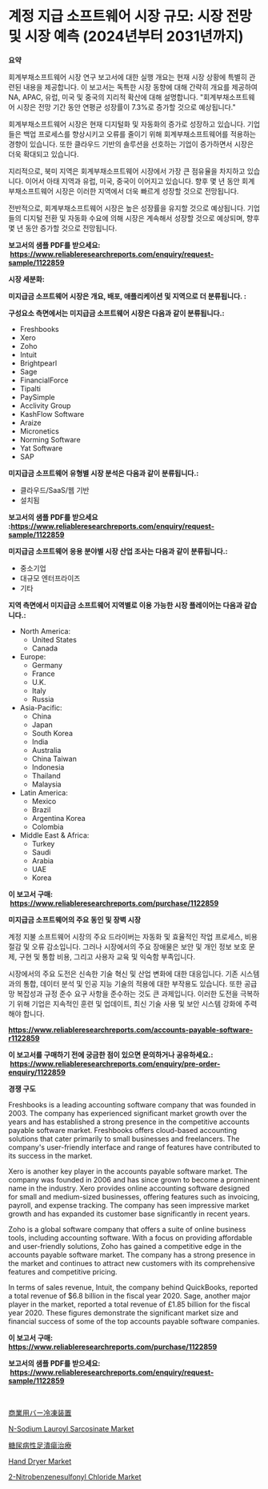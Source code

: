 <p><h1>계정 지급 소프트웨어 시장 규모: 시장 전망 및 시장 예측 (2024년부터 2031년까지)</h1></p><p><strong>요약</strong></p>
<p><p>회계부채소프트웨어 시장 연구 보고서에 대한 실행 개요는 현재 시장 상황에 특별히 관련된 내용을 제공합니다. 이 보고서는 독특한 시장 동향에 대해 간략히 개요를 제공하여 NA, APAC, 유럽, 미국 및 중국의 지리적 확산에 대해 설명합니다. "회계부채소프트웨어 시장은 전망 기간 동안 연평균 성장률이 7.3%로 증가할 것으로 예상됩니다."</p><p>회계부채소프트웨어 시장은 현재 디지털화 및 자동화의 증가로 성장하고 있습니다. 기업들은 백업 프로세스를 향상시키고 오류를 줄이기 위해 회계부채소프트웨어를 적용하는 경향이 있습니다. 또한 클라우드 기반의 솔루션을 선호하는 기업이 증가하면서 시장은 더욱 확대되고 있습니다.</p><p>지리적으로, 북미 지역은 회계부채소프트웨어 시장에서 가장 큰 점유율을 차지하고 있습니다. 이어서 아태 지역과 유럽, 미국, 중국이 이어지고 있습니다. 향후 몇 년 동안 회계부채소프트웨어 시장은 이러한 지역에서 더욱 빠르게 성장할 것으로 전망됩니다.</p><p>전반적으로, 회계부채소프트웨어 시장은 높은 성장률을 유지할 것으로 예상됩니다. 기업들의 디지털 전환 및 자동화 수요에 의해 시장은 계속해서 성장할 것으로 예상되며, 향후 몇 년 동안 증가할 것으로 전망됩니다.</p></p>
<p><strong>보고서의 샘플 PDF를 받으세요: &nbsp;<a href="https://www.reliableresearchreports.com/enquiry/request-sample/1122859">https://www.reliableresearchreports.com/enquiry/request-sample/1122859</a></strong></p>
<p><strong>시장 세분화:</strong></p>
<p><strong> 미지급금 소프트웨어 시장은 개요, 배포, 애플리케이션 및 지역으로 더 분류됩니다. :</strong></p>
<p><strong>구성요소 측면에서는 미지급금 소프트웨어 시장은 다음과 같이 분류됩니다.:</strong></p>
<p><ul><li>Freshbooks</li><li>Xero</li><li>Zoho</li><li>Intuit</li><li>Brightpearl</li><li>Sage</li><li>FinancialForce</li><li>Tipalti</li><li>PaySimple</li><li>Acclivity Group</li><li>KashFlow Software</li><li>Araize</li><li>Micronetics</li><li>Norming Software</li><li>Yat Software</li><li>SAP</li></ul></p>
<p><strong> 미지급금 소프트웨어 유형별 시장 분석은 다음과 같이 분류됩니다.:</strong></p>
<p><ul><li>클라우드/SaaS/웹 기반</li><li>설치됨</li></ul></p>
<p><strong>보고서의 샘플 PDF를 받으세요 :<a href="https://www.reliableresearchreports.com/enquiry/request-sample/1122859">https://www.reliableresearchreports.com/enquiry/request-sample/1122859</a></strong></p>
<p><strong> 미지급금 소프트웨어 응용 분야별 시장 산업 조사는 다음과 같이 분류됩니다.:</strong></p>
<p><ul><li>중소기업</li><li>대규모 엔터프라이즈</li><li>기타</li></ul></p>
<p><strong>지역 측면에서 미지급금 소프트웨어 지역별로 이용 가능한 시장 플레이어는 다음과 같습니다.:</strong></p>
<p><ul>
    <li>
        North America:
        <ul>
            <li>United States</li>
            <li>Canada</li>
        </ul>
    </li>
    <li>
        Europe:
        <ul>
            <li>Germany</li>
            <li>France</li>
            <li>U.K.</li>
            <li>Italy</li>
            <li>Russia</li>
        </ul>
    </li>
    <li>
        Asia-Pacific:
        <ul>
            <li>China</li>
            <li>Japan</li>
            <li>South Korea</li>
            <li>India</li>
            <li>Australia</li>
            <li>China Taiwan</li>
            <li>Indonesia</li>
            <li>Thailand</li>
            <li>Malaysia</li>
        </ul>
    </li>
    <li>
        Latin America:
        <ul>
            <li>Mexico</li>
            <li>Brazil</li>
            <li>Argentina Korea</li>
            <li>Colombia</li>
        </ul>
    </li>
    <li>
        Middle East & Africa:
        <ul>
            <li>Turkey</li>
            <li>Saudi</li>
            <li>Arabia</li>
            <li>UAE</li>
            <li>Korea</li>
        </ul>
    </li>
    </ul></p>
<p><strong>이 보고서 구매: &nbsp;<a href="https://www.reliableresearchreports.com/purchase/1122859">https://www.reliableresearchreports.com/purchase/1122859</a></strong></p>
<p><strong>미지급금 소프트웨어의 주요 동인 및 장벽 시장</strong></p>
<p><p>계정 지불 소프트웨어 시장의 주요 드라이버는 자동화 및 효율적인 작업 프로세스, 비용 절감 및 오류 감소입니다. 그러나 시장에서의 주요 장애물은 보안 및 개인 정보 보호 문제, 구현 및 통합 비용, 그리고 사용자 교육 및 익숙함 부족입니다.</p><p>시장에서의 주요 도전은 신속한 기술 혁신 및 산업 변화에 대한 대응입니다. 기존 시스템과의 통합, 데이터 분석 및 인공 지능 기술의 적용에 대한 부작용도 있습니다. 또한 공급망 복잡성과 규정 준수 요구 사항을 준수하는 것도 큰 과제입니다. 이러한 도전을 극복하기 위해 기업은 지속적인 훈련 및 업데이트, 최신 기술 사용 및 보안 시스템 강화에 주력해야 합니다.</p></p>
<p><strong><a href="https://www.reliableresearchreports.com/accounts-payable-software-r1122859">https://www.reliableresearchreports.com/accounts-payable-software-r1122859</a></strong></p>
<p><strong>이 보고서를 구매하기 전에 궁금한 점이 있으면 문의하거나 공유하세요.: &nbsp;<a href="https://www.reliableresearchreports.com/enquiry/pre-order-enquiry/1122859">https://www.reliableresearchreports.com/enquiry/pre-order-enquiry/1122859</a></strong></p>
<p><strong>경쟁 구도</strong></p>
<p><p>Freshbooks is a leading accounting software company that was founded in 2003. The company has experienced significant market growth over the years and has established a strong presence in the competitive accounts payable software market. Freshbooks offers cloud-based accounting solutions that cater primarily to small businesses and freelancers. The company's user-friendly interface and range of features have contributed to its success in the market.</p><p>Xero is another key player in the accounts payable software market. The company was founded in 2006 and has since grown to become a prominent name in the industry. Xero provides online accounting software designed for small and medium-sized businesses, offering features such as invoicing, payroll, and expense tracking. The company has seen impressive market growth and has expanded its customer base significantly in recent years.</p><p>Zoho is a global software company that offers a suite of online business tools, including accounting software. With a focus on providing affordable and user-friendly solutions, Zoho has gained a competitive edge in the accounts payable software market. The company has a strong presence in the market and continues to attract new customers with its comprehensive features and competitive pricing.</p><p>In terms of sales revenue, Intuit, the company behind QuickBooks, reported a total revenue of $6.8 billion in the fiscal year 2020. Sage, another major player in the market, reported a total revenue of £1.85 billion for the fiscal year 2020. These figures demonstrate the significant market size and financial success of some of the top accounts payable software companies.</p></p>
<p><strong>이 보고서 구매: &nbsp; <a href="https://www.reliableresearchreports.com/purchase/1122859">https://www.reliableresearchreports.com/purchase/1122859</a></strong></p>
<p><strong>보고서의 샘플 PDF를 받으세요: &nbsp;<a href="https://www.reliableresearchreports.com/enquiry/request-sample/1122859">https://www.reliableresearchreports.com/enquiry/request-sample/1122859</a></strong><strong></strong></p>
<p>&nbsp;</p>
<p><p><a href="https://github.com/AriMuller2009/Market-Research-Report-List-1/blob/main/361880026901.md">商業用バー冷凍装置</a></p><p><a href="https://www.linkedin.com/pulse/n-sodium-lauroyl-sarcosinate-market-research-report-unlocks-4bkvc?trackingId=KlitHeOHfBY%2FvlIciACw3g%3D%3D">N-Sodium Lauroyl Sarcosinate Market</a></p><p><a href="https://github.com/xemfu2379520/Market-Research-Report-List-1/blob/main/621968226902.md">糖尿病性足潰瘍治療</a></p><p><a href="https://github.com/ChiragRP21/Market-Research-Report-List-4/blob/main/hand-dryer-market.md">Hand Dryer Market</a></p><p><a href="https://www.linkedin.com/pulse/2-nitrobenzenesulfonyl-chloride-market-size-share-amp-trends-9tfoc?trackingId=FzfwkeOlGl%2BucasilZbPYg%3D%3D">2-Nitrobenzenesulfonyl Chloride Market</a></p></p>